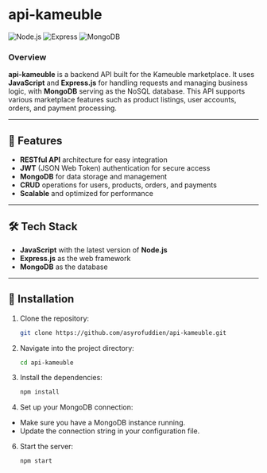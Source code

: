 # api-kameuble

![Node.js](https://img.shields.io/badge/Node.js-20.11.0-green)
![Express](https://img.shields.io/badge/Express-4.x-brightgreen)
![MongoDB](https://img.shields.io/badge/MongoDB-5.x-green)

### Overview

**api-kameuble** is a backend API built for the Kameuble marketplace. It uses **JavaScript** and **Express.js** for handling requests and managing business logic, with **MongoDB** serving as the NoSQL database. This API supports various marketplace features such as product listings, user accounts, orders, and payment processing.

---

## 🚀 Features

- **RESTful API** architecture for easy integration
- **JWT** (JSON Web Token) authentication for secure access
- **MongoDB** for data storage and management
- **CRUD** operations for users, products, orders, and payments
- **Scalable** and optimized for performance

---

## 🛠️ Tech Stack

- **JavaScript** with the latest version of **Node.js**
- **Express.js** as the web framework
- **MongoDB** as the database

---

## 🔧 Installation

1. Clone the repository:
   ```bash
   git clone https://github.com/asyrofuddien/api-kameuble.git
   ```
2. Navigate into the project directory:
   ```bash
   cd api-kameuble
   ```
3. Install the dependencies:
   ```bash
   npm install
   ```
4. Set up your MongoDB connection:

- Make sure you have a MongoDB instance running.
- Update the connection string in your configuration file.

6. Start the server:
   ```bash
   npm start
   ```
